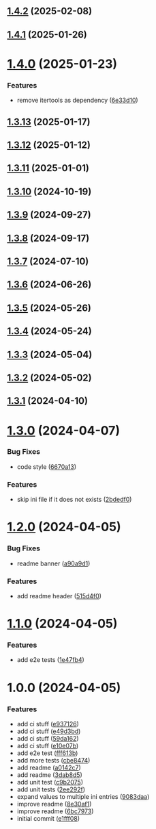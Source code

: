 ## [1.4.2](https://github.com/RouHim/envini/compare/1.4.1...1.4.2) (2025-02-08)

## [1.4.1](https://github.com/RouHim/envini/compare/1.4.0...1.4.1) (2025-01-26)

# [1.4.0](https://github.com/RouHim/envini/compare/1.3.13...1.4.0) (2025-01-23)


### Features

* remove itertools as dependency ([6e33d10](https://github.com/RouHim/envini/commit/6e33d1099adcf0766cae136188c41ec05e2ce0e3))

## [1.3.13](https://github.com/RouHim/envini/compare/1.3.12...1.3.13) (2025-01-17)

## [1.3.12](https://github.com/RouHim/envini/compare/1.3.11...1.3.12) (2025-01-12)

## [1.3.11](https://github.com/RouHim/envini/compare/1.3.10...1.3.11) (2025-01-01)

## [1.3.10](https://github.com/RouHim/envini/compare/1.3.9...1.3.10) (2024-10-19)

## [1.3.9](https://github.com/RouHim/envini/compare/1.3.8...1.3.9) (2024-09-27)

## [1.3.8](https://github.com/RouHim/envini/compare/1.3.7...1.3.8) (2024-09-17)

## [1.3.7](https://github.com/RouHim/envini/compare/1.3.6...1.3.7) (2024-07-10)

## [1.3.6](https://github.com/RouHim/envini/compare/1.3.5...1.3.6) (2024-06-26)

## [1.3.5](https://github.com/RouHim/envini/compare/1.3.4...1.3.5) (2024-05-26)

## [1.3.4](https://github.com/RouHim/envini/compare/1.3.3...1.3.4) (2024-05-24)

## [1.3.3](https://github.com/RouHim/envini/compare/1.3.2...1.3.3) (2024-05-04)

## [1.3.2](https://github.com/RouHim/envini/compare/1.3.1...1.3.2) (2024-05-02)

## [1.3.1](https://github.com/RouHim/envini/compare/1.3.0...1.3.1) (2024-04-10)

# [1.3.0](https://github.com/RouHim/envini/compare/1.2.0...1.3.0) (2024-04-07)


### Bug Fixes

* code style ([6670a13](https://github.com/RouHim/envini/commit/6670a13bd0c23b7a33dbbde4ee4f3eb153b6d958))


### Features

* skip ini file if it does not exists ([2bdedf0](https://github.com/RouHim/envini/commit/2bdedf0561414fccf6b966edc811779cd297ab73))

# [1.2.0](https://github.com/RouHim/envini/compare/1.1.0...1.2.0) (2024-04-05)


### Bug Fixes

* readme banner ([a90a9d1](https://github.com/RouHim/envini/commit/a90a9d1b741d02b4aa08b83ddc93af9fd169c2e8))


### Features

* add readme header ([515d4f0](https://github.com/RouHim/envini/commit/515d4f01956eaeffdecf3f60367ba1853aa1dee7))

# [1.1.0](https://github.com/RouHim/envini/compare/1.0.0...1.1.0) (2024-04-05)


### Features

* add e2e tests ([1e47fb4](https://github.com/RouHim/envini/commit/1e47fb49174e39874220e8c886afaac8cb9f936d))

# 1.0.0 (2024-04-05)


### Features

* add ci stuff ([e937126](https://github.com/RouHim/envini/commit/e9371264807390566b7d19ec599eddf962b01970))
* add ci stuff ([e49d3bd](https://github.com/RouHim/envini/commit/e49d3bdb8bbf8e9789c7527fc5800eca6e8298de))
* add ci stuff ([59da162](https://github.com/RouHim/envini/commit/59da16239109e530bed48b93395baf26b096f291))
* add ci stuff ([e10e07b](https://github.com/RouHim/envini/commit/e10e07be41e0132471b28e7dded037491fe0fdc8))
* add e2e test ([fff613b](https://github.com/RouHim/envini/commit/fff613ba93fb30cd0dea606d7c21a46470aa6a6a))
* add more tests ([cbe8474](https://github.com/RouHim/envini/commit/cbe847477a43493d56cdf6dab73f7726bbadb279))
* add readme ([a0142c7](https://github.com/RouHim/envini/commit/a0142c7f9bb890777b020eb93f8a757b2a4db37a))
* add readme ([3dab8d5](https://github.com/RouHim/envini/commit/3dab8d5ffeee99c44e54baa3051538e983f0d9e3))
* add unit test ([c9b2075](https://github.com/RouHim/envini/commit/c9b2075d47d9c1460871a7fb5da77423802a0800))
* add unit tests ([2ee292f](https://github.com/RouHim/envini/commit/2ee292f6ec9288a163fe278dcf5c1d8e4f249d0b))
* expand values to multiple ini entries ([9083daa](https://github.com/RouHim/envini/commit/9083daa5765d9646f8d45390ccf21ef5815423c8))
* improve readme ([8e30af1](https://github.com/RouHim/envini/commit/8e30af198c24dfa58d9602755e9f9d8f1ff6a6d6))
* improve readme ([6bc7973](https://github.com/RouHim/envini/commit/6bc7973a85289fcac77f202b85654bdcdf02c3b7))
* initial commit ([e1fff08](https://github.com/RouHim/envini/commit/e1fff0826c0e6f544f1aea5655dd9c55644fb695))
